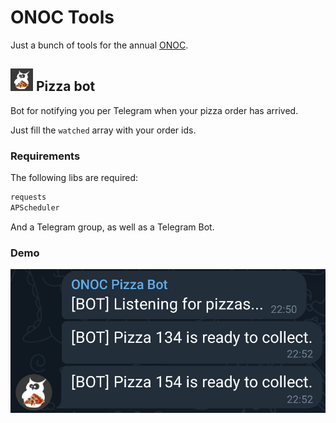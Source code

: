 # ONOC Tools

Just a bunch of tools for the annual [ONOC](https://onoc.eu/).

## <img src="https://raw.githubusercontent.com/leolion3/Portfolio/master/Python/ONOC/media/pizza_bot.jpg" style="width: 36px!important"> Pizza bot

Bot for notifying you per Telegram when your pizza order has arrived.

Just fill the `watched` array with your order ids.

### Requirements

The following libs are required:

```bash
requests
APScheduler
```

And a Telegram group, as well as a Telegram Bot.

### Demo

![Pizza bot](https://raw.githubusercontent.com/leolion3/Portfolio/master/Python/ONOC/media/pizza_bot_demo.jpg)